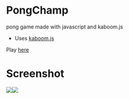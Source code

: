 # PongChamp
pong  game made with javascript and kaboom.js

* Uses [kaboom.js](https://kaboomjs.com/)

Play [here](https://xenodochial-kalam-f9db77.netlify.app/)

# Screenshot
<div style="display:flex">
  <img src="https://github.com/pepega90/PongChamp/blob/main/ss/Screenshot_7.png" />
  <img src="https://github.com/pepega90/PongChamp/blob/main/ss/Screenshot_8.png" />
</div>
